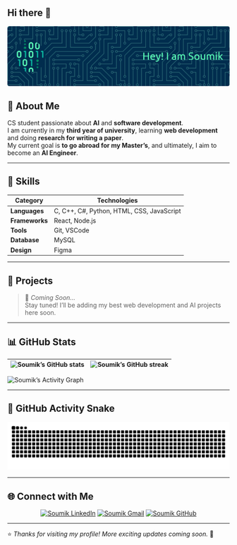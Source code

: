 ## Hi there 👋

<!--- ------------------------------------------------------------------------------------------------------------------------------------------------------ -->
<!--- -- Custom Banner ------------------------------------------------------------------------------------------------------------------------------------- -->
<!--- ------------------------------------------------------------------------------------------------------------------------------------------------------ -->

![Hi, I am Soumik](./A_digital_GitHub_profile_README_displays_Soumik's_.png)

<!--- ------------------------------------------------------------------------------------------------------------------------------------------------------ -->
<!--- -- About Me ------------------------------------------------------------------------------------------------------------------------------------------ -->
<!--- ------------------------------------------------------------------------------------------------------------------------------------------------------ -->

## 👋 About Me

CS student passionate about **AI** and **software development**.  
I am currently in my **third year of university**, learning **web development** and doing **research for writing a paper**.  
My current goal is **to go abroad for my Master’s**, and ultimately, I aim to become an **AI Engineer**.

---

<!--- ------------------------------------------------------------------------------------------------------------------------------------------------------ -->
<!--- -- Skills -------------------------------------------------------------------------------------------------------------------------------------------- -->
<!--- ------------------------------------------------------------------------------------------------------------------------------------------------------ -->

## 🧠 Skills

| Category | Technologies |
|-----------|---------------|
| **Languages** | C, C++, C#, Python, HTML, CSS, JavaScript |
| **Frameworks** | React, Node.js |
| **Tools** | Git, VSCode |
| **Database** | MySQL |
| **Design** | Figma |

---

<!--- ------------------------------------------------------------------------------------------------------------------------------------------------------ -->
<!--- -- Projects ------------------------------------------------------------------------------------------------------------------------------------------ -->
<!--- ------------------------------------------------------------------------------------------------------------------------------------------------------ -->

## 💼 Projects

> 🚧 *Coming Soon...*  
Stay tuned! I’ll be adding my best web development and AI projects here soon.

---

<!--- ------------------------------------------------------------------------------------------------------------------------------------------------------ -->
<!--- -- GitHub Stats & Activity Graph -------------------------------------------------------------------------------- -->
<!--- ------------------------------------------------------------------------------------------------------------------------------------------------------ -->

## 📊 GitHub Stats

| ![Soumik’s GitHub stats](https://github-readme-stats.vercel.app/api?username=Soumikdas3210&show_icons=true&theme=tokyonight&hide_border=true&border_radius=10) | ![Soumik’s GitHub streak](https://github-readme-streak-stats.herokuapp.com/?user=Soumikdas3210&theme=tokyonight&hide_border=true&border_radius=10) |
| -- | -- |

![Soumik’s Activity Graph](https://github-readme-activity-graph.vercel.app/graph?username=Soumikdas3210&bg_color=0d1117&color=ffffff&line=0078ff&point=00ffaa&area=true&hide_border=true)

---

<!--- ------------------------------------------------------------------------------------------------------------------------------------------------------ -->
<!--- -- Snake Contribution Graph -------------------------------------------------------------------------------------- -->
<!--- ------------------------------------------------------------------------------------------------------------------------------------------------------ -->

## 🐍 GitHub Activity Snake

<p align="center">
  <img src="https://raw.githubusercontent.com/Rezwoan/Rezwoan/output/snake.svg" alt="Snake animation" />
</p>


---

<!--- ------------------------------------------------------------------------------------------------------------------------------------------------------ -->
<!--- -- Social Links ------------------------------------------------------------------------------------------------- -->
<!--- ------------------------------------------------------------------------------------------------------------------------------------------------------ -->

## 🌐 Connect with Me

<div align="center">
  <a href="https://www.linkedin.com/in/soumik-das-das-a96bba38b/"><img src="https://img.shields.io/badge/LinkedIn-0A66C2?style=for-the-badge&logo=linkedin&logoColor=white" alt="Soumik LinkedIn"/></a>
  <a href="mailto:soumikdas3210@gmail.com"><img src="https://img.shields.io/badge/Gmail-D14836?style=for-the-badge&logo=gmail&logoColor=white" alt="Soumik Gmail"/></a>
  <a href="https://github.com/Soumikdas3210"><img src="https://img.shields.io/badge/GitHub-181717?style=for-the-badge&logo=github&logoColor=white" alt="Soumik GitHub"/></a>
</div>

---

⭐ *Thanks for visiting my profile! More exciting updates coming soon.* 🚀
